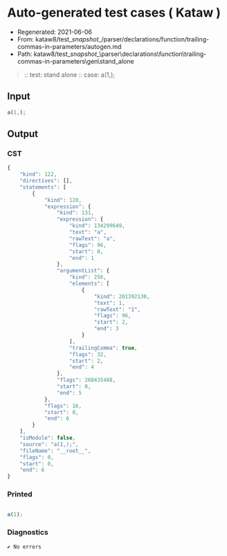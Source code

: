 # Auto-generated test cases ( Kataw )
- Regenerated: 2021-06-06
- From: kataw8/test\__snapshot__/parser/declarations/function/trailing-commas-in-parameters/autogen.md
- Path: kataw8/test\__snapshot__\parser\declarations\function\trailing-commas-in-parameters\gen\stand_alone
> :: test: stand alone
> :: case: a(1,);
## Input

`````js
a(1,);
`````
## Output

### CST

```javascript
{
    "kind": 122,
    "directives": [],
    "statements": [
        {
            "kind": 120,
            "expression": {
                "kind": 131,
                "expression": {
                    "kind": 134299649,
                    "text": "a",
                    "rawText": "a",
                    "flags": 96,
                    "start": 0,
                    "end": 1
                },
                "argumentList": {
                    "kind": 256,
                    "elements": [
                        {
                            "kind": 201392130,
                            "text": 1,
                            "rawText": "1",
                            "flags": 96,
                            "start": 2,
                            "end": 3
                        }
                    ],
                    "trailingComma": true,
                    "flags": 32,
                    "start": 2,
                    "end": 4
                },
                "flags": 268435488,
                "start": 0,
                "end": 5
            },
            "flags": 16,
            "start": 0,
            "end": 6
        }
    ],
    "isModule": false,
    "source": "a(1,);",
    "fileName": "__root__",
    "flags": 0,
    "start": 0,
    "end": 6
}
```

### Printed

```javascript

a(1);
```

### Diagnostics

```javascript
✔ No errors
```

